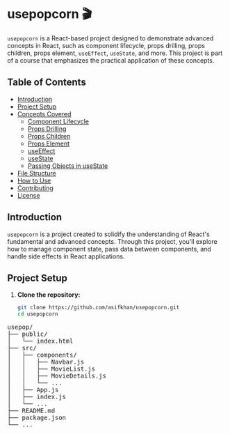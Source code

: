 # usepopcorn 🎬

`usepopcorn` is a React-based project designed to demonstrate advanced concepts in React, such as component lifecycle, props drilling, props children, props element, `useEffect`, `useState`, and more. This project is part of a course that emphasizes the practical application of these concepts.

## Table of Contents

- [Introduction](#introduction)
- [Project Setup](#project-setup)
- [Concepts Covered](#concepts-covered)
  - [Component Lifecycle](#component-lifecycle)
  - [Props Drilling](#props-drilling)
  - [Props Children](#props-children)
  - [Props Element](#props-element)
  - [useEffect](#useeffect)
  - [useState](#usestate)
  - [Passing Objects in useState](#passing-objects-in-usestate)
- [File Structure](#file-structure)
- [How to Use](#how-to-use)
- [Contributing](#contributing)
- [License](#license)

## Introduction

`usepopcorn` is a project created to solidify the understanding of React's fundamental and advanced concepts. Through this project, you'll explore how to manage component state, pass data between components, and handle side effects in React applications.

## Project Setup

1. **Clone the repository:**

   ```bash
   git clone https://github.com/asifkhan/usepopcorn.git
   cd usepopcorn


<pre>
usepop/
├── public/
│   └── index.html
├── src/
│   ├── components/
│   │   ├── Navbar.js
│   │   ├── MovieList.js
│   │   ├── MovieDetails.js
│   │   └── ...
│   ├── App.js
│   ├── index.js
│   └── ...
├── README.md
├── package.json
└── ...

</pre>